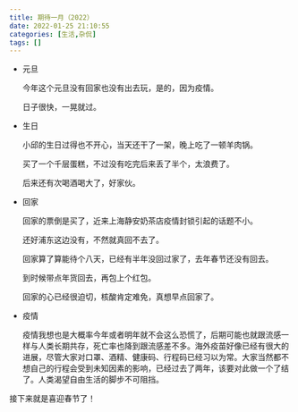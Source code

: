 ```yaml
---
title: 期待一月（2022）
date: 2022-01-25 21:10:55
categories: [生活,杂侃]
tags: []
---
```



- 元旦

  今年这个元旦没有回家也没有出去玩，是的，因为疫情。

  日子很快，一晃就过。

- 生日

  小邱的生日过得也不开心，当天还干了一架，晚上吃了一顿羊肉锅。

  买了一个千层蛋糕，不过没有吃完后来丢了半个，太浪费了。

  后来还有次喝酒喝大了，好家伙。

- 回家

  回家的票倒是买了，近来上海静安奶茶店疫情封锁引起的话题不小。

  还好浦东这边没有，不然就真回不去了。

  回家算了算能待个八天，已经有半年没回过家了，去年春节还没有回去。

  到时候带点年货回去，再包上个红包。

  回家的心已经很迫切，核酸肯定难免，真想早点回家了。

- 疫情

  疫情我想也是大概率今年或者明年就不会这么恐慌了，后期可能也就跟流感一样与人类长期共存，死亡率也降到跟流感差不多。海外疫苗好像已经有很大的进展，尽管大家对口罩、酒精、健康码、行程码已经习以为常。大家当然都不想自己的行程会受到未知因素的影响，已经过去了两年，该要对此做一个了结了。人类渴望自由生活的脚步不可阻挡。



接下来就是喜迎春节了！